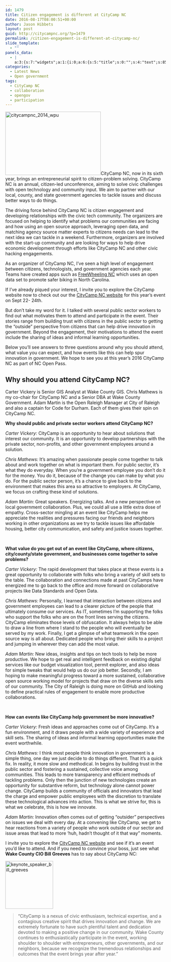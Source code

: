 ```yaml
---
id: 1479
title: Citizen engagement is different at CityCamp NC
date: 2016-08-17T08:00:51+00:00
author: Jason Hibbets
layout: post
guid: http://citycampnc.org/?p=1479
permalink: /citizen-engagement-is-different-at-citycamp-nc/
slide_template:
  - ""
panels_data:
  - |
    a:3:{s:7:"widgets";a:1:{i:0;a:6:{s:5:"title";s:0:"";s:4:"text";s:8531:"<p><a href="http://citycampnc.org/wp-content/uploads/2011/05/citycampnc_2014_wpu.jpg"><img class="alignright size-medium wp-image-1309" src="http://citycampnc.org/wp-content/uploads/2011/05/citycampnc_2014_wpu-300x199.jpg" alt="citycampnc_2014_wpu" width="300" height="199" /></a>CityCamp NC, now in its sixth year, brings an entrepreneurial spirit to citizen-problem solving. CityCamp NC is an annual, citizen-led unconference, aiming to solve civic challenges with open technology and community input. We aim to partner with our local, county, and state government agencies to tackle issues and discuss better ways to do things.<!--more--></p><p>The driving force behind CityCamp NC is citizen engagement and developing relationships with the civic tech community. The organizers are focused on helping to identify what problems our communities are facing and how using an open source approach, leveraging open data, and matching agency source matter experts to citizens needs can lead to the next idea we can tackle in a weekend. Furthermore, organizers are involved with the start-up community and are looking for ways to help drive economic development through efforts like CityCamp NC and other civic hacking engagements.</p><p>As an organizer of CityCamp NC, I’ve seen a high level of engagement between citizens, technologists, and government agencies each year. Teams have created apps such as <a href="http://freewheelingnc.raleighacorn.com/" target="_blank">FreeWheeling NC</a> which uses an open data set to promote safer biking in North Carolina.</p><p>If I've already piqued your interest, I invite you to explore the CityCamp website now to check out our the <a href="http://citycampnc.org/">CityCamp NC website</a> for this year's event on Sept 22- 24th.</p><p>But don't take my word for it. I talked with several public sector workers to find out what motivates them to attend and participate in the event. Their stories range from building trust with citizens in the public sector to getting the "outside" perspective from citizens that can help drive innovation in government. Beyond the engagement, their motivations to attend the event include the sharing of ideas and informal learning opportunities.</p><p>Below you’ll see answers to three questions around why you should attend, what value you can expect, and how events like this can help spur innovation in government. We hope to see you at this year's 2016 CityCamp NC as part of NC Open Pass.</p><h2> </h2><h2>Why should you attend CityCamp NC?</h2><p>Carter Vickery is Senior GIS Analyst at Wake County GIS. Chris Mathews is my co-chair for CityCamp NC and a Senior DBA at Wake County Government. Adam Martin is the Open Raleigh Manager at City of Raleigh and also a captain for Code for Durham. Each of them gives their spin on CityCamp NC.</p><p><strong>Why should public and private sector workers attend CityCamp NC?</strong></p><p><em>Carter Vickery:</em> CityCamp is an opportunity to hear about solutions that interest our community. It is an opportunity to develop partnerships with the private sector, non-profits, and other government employees around a solution.</p><p><em>Chris Mathews:</em> It's amazing when passionate people come together to talk about and work together on what is important them. For public sector, it's what they do everyday. When you're a government employee you don't do it for the money. You do it, because of the change you can make by what you do. For the public sector person, it's a chance to give back to the environment that makes this area so attractive to employers. At CityCamp, we focus on crafting these kind of solutions.</p><p><em>Adam Martin:</em> Great speakers. Energizing talks. And a new perspective on local government collaboration. Plus, we could all use a little extra dose of empathy. Cross-sector mingling at an event like CityCamp helps me appreciate the realities and pressures facing our friends and neighbors working in other organizations as we try to tackle issues like affordable housing, better city communication, and safety and justice issues together.</p><p> </p><p><strong>What value do you get out of an event like CityCamp, where citizens, city/county/state government, and businesses come together to solve problems?</strong></p><p><em>Carter Vickery:</em> The rapid development that takes place at these events is a great opportunity to collaborate with folks who bring a variety of skill sets to the table. The collaboration and connections made at past CityCamps have energized me to go back to the office and move forward on collaborative projects like Data Standards and Open Data.</p><p><em>Chris Mathews:</em> Personally, I learned that interaction between citizens and government employees can lead to a clearer picture of the people that ultimately consume our services. As IT, sometimes I'm supporting the folks who support the folks who are on the front lines serving the citizens. CityCamp eliminates those levels of obfuscation. It always helps to be able to draw a line from where I stand to the people who will eventually be served by my work. Finally, I get a glimpse of what teamwork in the open source way is all about. Dedicated people who bring their skills to a project and jumping in wherever they can add the most value.</p><p><em>Adam Martin:</em> New ideas, insights and tips on tech tools to help be more productive. We hope to get real and intelligent feedback on existing digital services like our budget visualization tool, permit explorer, and also ideas for simple tweaks that would help us do our job better. Secondly, I am hoping to make meaningful progress toward a more sustained, collaborative open source working model for projects that draw on the diverse skills sets of our community. The City of Raleigh is doing more on GitHub and looking to define practical rules of engagement to enable more productive collaborations.</p><p> </p><p><strong>How can events like CityCamp help government be more innovative?</strong></p><p><em>Carter Vickery:</em> Fresh ideas and approaches come out of CityCamp. It's a fun environment, and it draws people with a wide variety of experience and skill sets. The sharing of ideas and informal learning opportunities make the event worthwhile.</p><p><em>Chris Mathews:</em> I think most people think innovation in government is a simple thing, one day we just decide to do things different. That it's a quick fix. In reality, it more slow and methodical. In begins by building trust in the public sector and fostering a sustained, collective voice among communities. This leads to more transparency and efficient methods of tackling problems. Only then the junction of new technologies create an opportunity for substantive reform, but technology alone cannot power change. CityCamp builds a community of officials and innovators that lead the charge and empower public employees with the discretion to translate these technological advances into action. This is what we strive for, this is what we celebrate, this is how we innovate.</p><p><em>Adam Martin:</em> Innovation often comes out of getting “outsider” perspectives on issues we deal with every day. At a convening like CityCamp, we get to hear reactions from a variety of people who work outside of our sector and issue areas that lead to more ‘huh, hadn’t thought of it that way” moments.</p><p>I invite you to explore the <a href="http://citycampnc.org/">CityCamp NC website</a> and see if it’s an event you’d like to attend. And if you need to convince your boss, just see what <strong>Wake County CIO Bill Greeves</strong> has to say about CityCamp NC:<br /> <a href="http://citycampnc.org/wp-content/uploads/2014/05/keynote_speaker_bill_greeves.jpg"><img class=" wp-image-1189 size-thumbnail alignleft" src="http://citycampnc.org/wp-content/uploads/2014/05/keynote_speaker_bill_greeves-150x150.jpg" alt="keynote_speaker_bill_greeves" width="150" height="150" /></a></p><blockquote><p>"CityCamp is a nexus of civic enthusiasm, technical expertise, and a contagious creative spirit that drives innovation and change. We are extremely fortunate to have such plentiful talent and dedication devoted to making a positive change in our community. Wake County continues to enthusiastically participate in the event, working shoulder to shoulder with entrepreneurs, other governments, and our neighbors, because we recognize the tremendous relationships and outcomes that the event brings year after year."</p></blockquote>";s:20:"text_selected_editor";s:4:"tmce";s:5:"autop";b:1;s:12:"_sow_form_id";s:13:"57b482d10e88e";s:11:"panels_info";a:7:{s:5:"class";s:31:"SiteOrigin_Widget_Editor_Widget";s:3:"raw";b:0;s:4:"grid";i:0;s:4:"cell";i:0;s:2:"id";i:0;s:9:"widget_id";s:36:"ab3ae638-c2e8-43af-ab84-26fa3feb6583";s:5:"style";a:1:{s:18:"background_display";s:4:"tile";}}}}s:5:"grids";a:1:{i:0;a:2:{s:5:"cells";i:1;s:5:"style";a:0:{}}}s:10:"grid_cells";a:1:{i:0;a:2:{s:4:"grid";i:0;s:6:"weight";i:1;}}}
categories:
  - Latest News
  - Open government
tags:
  - CityCamp NC
  - collaboration
  - opengov
  - participation
---
```

[<img class="alignright size-medium wp-image-1309" src="http://citycampnc.org/wp-content/uploads/2011/05/citycampnc_2014_wpu-300x199.jpg" alt="citycampnc_2014_wpu" width="300" height="199" />](http://citycampnc.org/wp-content/uploads/2011/05/citycampnc_2014_wpu.jpg)CityCamp NC, now in its sixth year, brings an entrepreneurial spirit to citizen-problem solving. CityCamp NC is an annual, citizen-led unconference, aiming to solve civic challenges with open technology and community input. We aim to partner with our local, county, and state government agencies to tackle issues and discuss better ways to do things.<!--more-->

The driving force behind CityCamp NC is citizen engagement and developing relationships with the civic tech community. The organizers are focused on helping to identify what problems our communities are facing and how using an open source approach, leveraging open data, and matching agency source matter experts to citizens needs can lead to the next idea we can tackle in a weekend. Furthermore, organizers are involved with the start-up community and are looking for ways to help drive economic development through efforts like CityCamp NC and other civic hacking engagements.

As an organizer of CityCamp NC, I’ve seen a high level of engagement between citizens, technologists, and government agencies each year. Teams have created apps such as <a href="http://freewheelingnc.raleighacorn.com/" target="_blank">FreeWheeling NC</a> which uses an open data set to promote safer biking in North Carolina.

If I&#8217;ve already piqued your interest, I invite you to explore the CityCamp website now to check out our the [CityCamp NC website](http://citycampnc.org/) for this year&#8217;s event on Sept 22- 24th.

But don&#8217;t take my word for it. I talked with several public sector workers to find out what motivates them to attend and participate in the event. Their stories range from building trust with citizens in the public sector to getting the &#8220;outside&#8221; perspective from citizens that can help drive innovation in government. Beyond the engagement, their motivations to attend the event include the sharing of ideas and informal learning opportunities.

Below you’ll see answers to three questions around why you should attend, what value you can expect, and how events like this can help spur innovation in government. We hope to see you at this year&#8217;s 2016 CityCamp NC as part of NC Open Pass.

## 

## Why should you attend CityCamp NC?

Carter Vickery is Senior GIS Analyst at Wake County GIS. Chris Mathews is my co-chair for CityCamp NC and a Senior DBA at Wake County Government. Adam Martin is the Open Raleigh Manager at City of Raleigh and also a captain for Code for Durham. Each of them gives their spin on CityCamp NC.

**Why should public and private sector workers attend CityCamp NC?**

_Carter Vickery:_ CityCamp is an opportunity to hear about solutions that interest our community. It is an opportunity to develop partnerships with the private sector, non-profits, and other government employees around a solution.

_Chris Mathews:_ It&#8217;s amazing when passionate people come together to talk about and work together on what is important them. For public sector, it&#8217;s what they do everyday. When you&#8217;re a government employee you don&#8217;t do it for the money. You do it, because of the change you can make by what you do. For the public sector person, it&#8217;s a chance to give back to the environment that makes this area so attractive to employers. At CityCamp, we focus on crafting these kind of solutions.

_Adam Martin:_ Great speakers. Energizing talks. And a new perspective on local government collaboration. Plus, we could all use a little extra dose of empathy. Cross-sector mingling at an event like CityCamp helps me appreciate the realities and pressures facing our friends and neighbors working in other organizations as we try to tackle issues like affordable housing, better city communication, and safety and justice issues together.

&nbsp;

**What value do you get out of an event like CityCamp, where citizens, city/county/state government, and businesses come together to solve problems?**

_Carter Vickery:_ The rapid development that takes place at these events is a great opportunity to collaborate with folks who bring a variety of skill sets to the table. The collaboration and connections made at past CityCamps have energized me to go back to the office and move forward on collaborative projects like Data Standards and Open Data.

_Chris Mathews:_ Personally, I learned that interaction between citizens and government employees can lead to a clearer picture of the people that ultimately consume our services. As IT, sometimes I&#8217;m supporting the folks who support the folks who are on the front lines serving the citizens. CityCamp eliminates those levels of obfuscation. It always helps to be able to draw a line from where I stand to the people who will eventually be served by my work. Finally, I get a glimpse of what teamwork in the open source way is all about. Dedicated people who bring their skills to a project and jumping in wherever they can add the most value.

_Adam Martin:_ New ideas, insights and tips on tech tools to help be more productive. We hope to get real and intelligent feedback on existing digital services like our budget visualization tool, permit explorer, and also ideas for simple tweaks that would help us do our job better. Secondly, I am hoping to make meaningful progress toward a more sustained, collaborative open source working model for projects that draw on the diverse skills sets of our community. The City of Raleigh is doing more on GitHub and looking to define practical rules of engagement to enable more productive collaborations.

&nbsp;

**How can events like CityCamp help government be more innovative?**

_Carter Vickery:_ Fresh ideas and approaches come out of CityCamp. It&#8217;s a fun environment, and it draws people with a wide variety of experience and skill sets. The sharing of ideas and informal learning opportunities make the event worthwhile.

_Chris Mathews:_ I think most people think innovation in government is a simple thing, one day we just decide to do things different. That it&#8217;s a quick fix. In reality, it more slow and methodical. In begins by building trust in the public sector and fostering a sustained, collective voice among communities. This leads to more transparency and efficient methods of tackling problems. Only then the junction of new technologies create an opportunity for substantive reform, but technology alone cannot power change. CityCamp builds a community of officials and innovators that lead the charge and empower public employees with the discretion to translate these technological advances into action. This is what we strive for, this is what we celebrate, this is how we innovate.

_Adam Martin:_ Innovation often comes out of getting “outsider” perspectives on issues we deal with every day. At a convening like CityCamp, we get to hear reactions from a variety of people who work outside of our sector and issue areas that lead to more ‘huh, hadn’t thought of it that way” moments.

I invite you to explore the [CityCamp NC website](http://citycampnc.org/) and see if it’s an event you’d like to attend. And if you need to convince your boss, just see what **Wake County CIO Bill Greeves** has to say about CityCamp NC:
  
[<img class=" wp-image-1189 size-thumbnail alignleft" src="http://citycampnc.org/wp-content/uploads/2014/05/keynote_speaker_bill_greeves-150x150.jpg" alt="keynote_speaker_bill_greeves" width="150" height="150" />](http://citycampnc.org/wp-content/uploads/2014/05/keynote_speaker_bill_greeves.jpg)

> &#8220;CityCamp is a nexus of civic enthusiasm, technical expertise, and a contagious creative spirit that drives innovation and change. We are extremely fortunate to have such plentiful talent and dedication devoted to making a positive change in our community. Wake County continues to enthusiastically participate in the event, working shoulder to shoulder with entrepreneurs, other governments, and our neighbors, because we recognize the tremendous relationships and outcomes that the event brings year after year.&#8221;